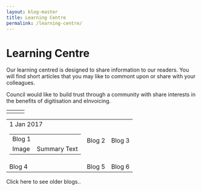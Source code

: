 ```yaml
---
layout: blog-master
title: Learning Centre
permalink: /learning-centre/
---
```


# Learning Centre

Our learning centred is designed to share information to our readers.  You will find short articles that you may like to commont upon or share with your colleagues.

Council would like to build trust through a community with share interests in the benefits of digitisation and eInvoicing.

| | | |
|---|---|---|
| | | |


<table>
<tr>
<td>

<table>
<tr>
<td>
Blog 1
</td>
<td>
</td>
</tr>
<tr>
1 Jan 2017
</tr>
<tr>
<td>
Image
</td>
<td>
Summary Text
</td>
</tr>

</table>

</td>
<td>Blog 2</td>
<td>Blog 3</td>
</tr>
<tr>
<td>Blog 4</td>
<td>Blog 5</td>
<td>Blog 6</td>
</tr>
<table>

Click here to see older blogs..

